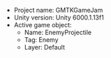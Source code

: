 <!-- UNITY CODE ASSIST INSTRUCTIONS START -->
- Project name: GMTKGameJam
- Unity version: Unity 6000.1.13f1
- Active game object:
  - Name: EnemyProjectile
  - Tag: Enemy
  - Layer: Default
<!-- UNITY CODE ASSIST INSTRUCTIONS END -->